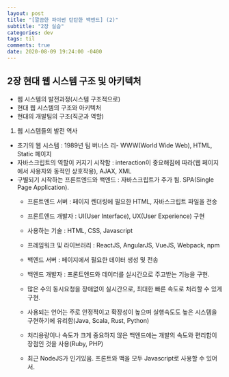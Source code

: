 ```yaml
---
layout: post
title: "[깔끔한 파이썬 탄탄한 백엔드] (2)"
subtitle: "2장 실습"
categories: dev
tags: til
comments: true
date: 2020-08-09 19:24:00 -0400
---
```


## 2장 현대 웹 시스템 구조 및 아키텍처

- 웹 시스템의 발전과정(시스템 구조적으로)   
- 현대 웹 시스템의 구조와 아키텍처  
- 현대의 개발팀의 구조(직군과 역할) 

1. 웹 시스템들의 발전 역사
- 초기의 웹 시스템 : 1989년 팀 버너스 리- WWW(World Wide Web), HTML, Static 페이지  
- 자바스크립트의 역할이 커지기 시작함 : interaction이 중요해짐에 따라(웹 페이지에서 사용자와 동적인 상호작용), AJAX, XML
- 구별되기 시작하는 프론트엔드와 백엔드 : 자바스크립트가 주가 됨. SPA(Single Page Application).     
    - 프론트엔드 서버 : 페이지 렌더링에 필요한 HTML, 자바스크립트 파일을 전송   
    - 프론트엔드 개발자 : UI(User Interface), UX(User Experience) 구현              
    - 사용하는 기술 : HTML, CSS, Javascript     
    - 프레임워크 및 라이브러리 : ReactJS, AngularJS, VueJS, Webpack, npm    
    
    - 백엔드 서버 : 페이지에서 필요한 데이터 생성 및 전송   
    - 백엔드 개발자 : 프론트엔드와 데이터를 실시간으로 주고받는 기능을 구현.    
    - 많은 수의 동시요청을 장애없이 실시간으로, 최대한 빠른 속도로 처리할 수 있게 구현.
    - 사용되는 언어는 주로 안정적이고 확장성이 높으며 실행속도도 높은 시스템을 구현하기에 유리함(Java, Scala, Rust, Python)
    - 처리용량이나 속도가 크게 중요하지 않은 백엔드에는 개발의 속도와 편리함이 장점인 것을 사용(Ruby, PHP)
    - 최근 NodeJS가 인기있음. 프론트와 백을 모두 Javascript로 사용할 수 있어서.


    


    

